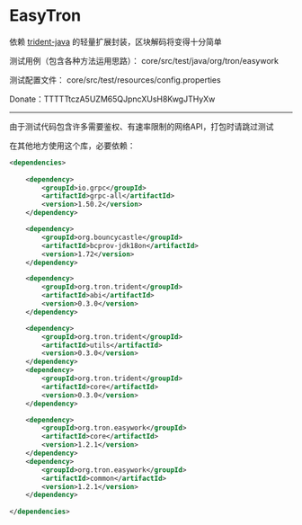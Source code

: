 # EasyTron
依赖 [trident-java](https://github.com/tronprotocol/trident) 的轻量扩展封装，区块解码将变得十分简单

测试用例（包含各种方法运用思路）： core/src/test/java/org/tron/easywork

测试配置文件： core/src/test/resources/config.properties

Donate：TTTTTtczA5UZM65QJpncXUsH8KwgJTHyXw

---

由于测试代码包含许多需要鉴权、有速率限制的网络API，打包时请跳过测试

在其他地方使用这个库，必要依赖：

```xml
<dependencies>
    
    <dependency>
        <groupId>io.grpc</groupId>
        <artifactId>grpc-all</artifactId>
        <version>1.50.2</version>
    </dependency>

    <dependency>
        <groupId>org.bouncycastle</groupId>
        <artifactId>bcprov-jdk18on</artifactId>
        <version>1.72</version>
    </dependency>

    <dependency>
        <groupId>org.tron.trident</groupId>
        <artifactId>abi</artifactId>
        <version>0.3.0</version>
    </dependency>

    <dependency>
        <groupId>org.tron.trident</groupId>
        <artifactId>utils</artifactId>
        <version>0.3.0</version>
    </dependency>
    <dependency>
        <groupId>org.tron.trident</groupId>
        <artifactId>core</artifactId>
        <version>0.3.0</version>
    </dependency>

    <dependency>
        <groupId>org.tron.easywork</groupId>
        <artifactId>core</artifactId>
        <version>1.2.1</version>
    </dependency>
    <dependency>
        <groupId>org.tron.easywork</groupId>
        <artifactId>common</artifactId>
        <version>1.2.1</version>
    </dependency>
    
</dependencies>
```